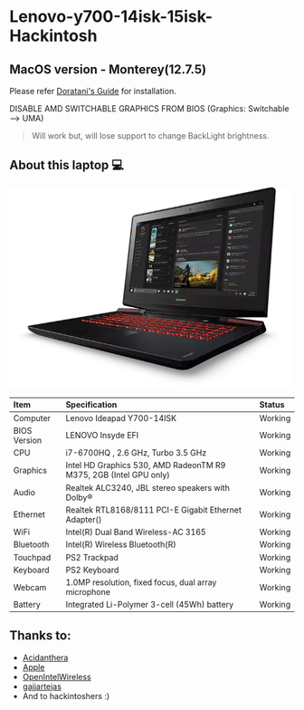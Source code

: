 # Lenovo-y700-14isk-15isk-Hackintosh

## MacOS version - Monterey(12.7.5)

Please refer [Doratani's Guide](https://dortania.github.io/OpenCore-Install-Guide/) for installation. 

DISABLE AMD SWITCHABLE GRAPHICS FROM BIOS (Graphics: Switchable --> UMA)
> Will work but, will lose support to change BackLight brightness.

## About this laptop 💻

<div>
    <a href="https://raw.githubusercontent.com/Drahrekot/Lenovo-y700-14.15isk-Hackintosh/main/Other/Y700-14-hero.png.webp">
        <img src="https://raw.githubusercontent.com/Drahrekot/Lenovo-y700-14.15isk-Hackintosh/main/Other/Y700-14-hero.png.webp" alt="Workplace" width="500">
    </a>
</div>


| Item         | Specification                                                         | Status  |
| :----------- | :-------------------------------------------------------------------- | :------ | 
| Computer     | Lenovo Ideapad Y700-14ISK                                             | Working | 
| BIOS Version | LENOVO Insyde EFI                                                     | Working | 
| CPU          | i7-6700HQ , 2.6 GHz, Turbo 3.5 GHz                                    | Working | 
| Graphics     | Intel HD Graphics 530, AMD RadeonTM R9 M375, 2GB (Intel GPU only)     | Working | 
| Audio        | Realtek ALC3240, JBL stereo speakers with Dolby®                      | Working | 
| Ethernet     | Realtek RTL8168/8111 PCI-E Gigabit Ethernet Adapter()                 | Working | 
| WiFi         | Intel(R) Dual Band Wireless-AC 3165                                   | Working | 
| Bluetooth    | Intel(R) Wireless Bluetooth(R)                                        | Working | 
| Touchpad     | PS2 Trackpad                                                          | Working | 
| Keyboard     | PS2 Keyboard                                                          | Working | 
| Webcam       | 1.0MP resolution, fixed focus, dual array microphone                  | Working | 
| Battery      | Integrated Li-Polymer 3-cell (45Wh) battery                           | Working |

## Thanks to:
- [Acidanthera](https://github.com/acidanthera)
- [Apple](https://www.apple.com)
- [OpenIntelWireless](https://github.com/OpenIntelWireless)
- [gajjartejas](https://github.com/gajjartejas/)
- And to hackintoshers :)

